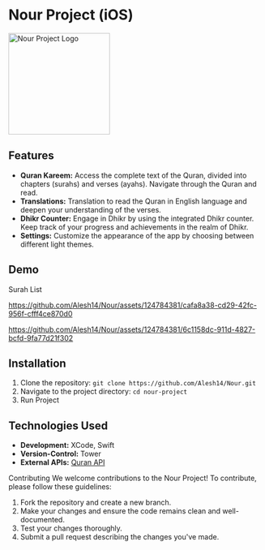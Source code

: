 # Nour Project (iOS)

<img src="https://github.com/Alesh14/Nour/assets/124784381/a1afe48e-ca87-4091-a07e-d58ab43d51f3" alt="Nour Project Logo" width="200" height="200">

## Features

- **Quran Kareem:** Access the complete text of the Quran, divided into chapters (surahs) and verses (ayahs). Navigate through the Quran and read.
- **Translations:** Translation to read the Quran in English language and deepen your understanding of the verses.
- **Dhikr Counter:** Engage in Dhikr by using the integrated Dhikr counter. Keep track of your progress and achievements in the realm of Dhikr.
- **Settings:** Customize the appearance of the app by choosing between different light themes.

## Demo

Surah List


https://github.com/Alesh14/Nour/assets/124784381/cafa8a38-cd29-42fc-956f-cfff4ce870d0  


https://github.com/Alesh14/Nour/assets/124784381/6c1158dc-911d-4827-bcfd-9fa77d21f302


## Installation

1. Clone the repository: `git clone https://github.com/Alesh14/Nour.git`
2. Navigate to the project directory: `cd nour-project`
3. Run Project

## Technologies Used

- **Development:** XCode, Swift
- **Version-Control:** Tower
- **External APIs:** [Quran API](https://alquran.cloud/api)

Contributing
We welcome contributions to the Nour Project! To contribute, please follow these guidelines:

1. Fork the repository and create a new branch.
2. Make your changes and ensure the code remains clean and well-documented.
3. Test your changes thoroughly.
4. Submit a pull request describing the changes you've made.
